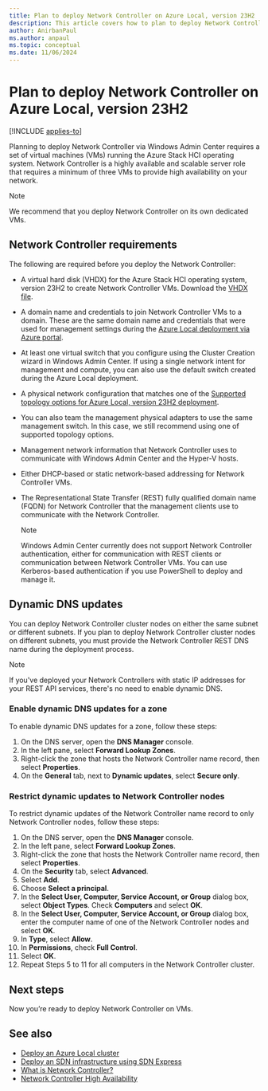 ```yaml
---
title: Plan to deploy Network Controller on Azure Local, version 23H2
description: This article covers how to plan to deploy Network Controller on Azure Local via Windows Admin Center on a set of virtual machines (VMs).
author: AnirbanPaul
ms.author: anpaul
ms.topic: conceptual
ms.date: 11/06/2024
---
```


# Plan to deploy Network Controller on Azure Local, version 23H2

[!INCLUDE [applies-to](../includes/hci-applies-to-23h2.md)]

Planning to deploy Network Controller via Windows Admin Center requires a set of virtual machines (VMs) running the Azure Stack HCI operating system. Network Controller is a highly available and scalable server role that requires a minimum of three VMs to provide high availability on your network.

> [!NOTE]
> We recommend that you deploy Network Controller on its own dedicated VMs.

## Network Controller requirements

The following are required before you deploy the Network Controller:

- A virtual hard disk (VHDX) for the Azure Stack HCI operating system, version 23H2 to create Network Controller VMs. Download the [VHDX file](../deploy/download-23h2-software.md#download-the-software-from-the-azure-portal).
- A domain name and credentials to join Network Controller VMs to a domain. These are the same domain name and credentials that were used for management settings during the [Azure Local deployment via Azure portal]( ../deploy/deploy-via-portal.md#specify-management-settings).
- At least one virtual switch that you configure using the Cluster Creation wizard in Windows Admin Center. If using a single network intent for management and compute, you can also use the default switch created during the Azure Local deployment.
- A physical network configuration that matches one of the [Supported topology options for Azure Local, version 23H2 deployment](../deploy/deployment-introduction.md#supported-network-topologies).
- You can also team the management physical adapters to use the same management switch. In this case, we still recommend using one of supported topology options.
- Management network information that Network Controller uses to communicate with Windows Admin Center and the Hyper-V hosts.
- Either DHCP-based or static network-based addressing for Network Controller VMs.
- The Representational State Transfer (REST) fully qualified domain name (FQDN) for Network Controller that the management clients use to communicate with the Network Controller.

   > [!NOTE]
   > Windows Admin Center currently does not support Network Controller authentication, either for communication with REST clients or communication between Network Controller VMs. You can use Kerberos-based authentication if you use PowerShell to deploy and manage it.

## Dynamic DNS updates

You can deploy Network Controller cluster nodes on either the same subnet or different subnets. If you plan to deploy Network Controller cluster nodes on different subnets, you must provide the Network Controller REST DNS name during the deployment process.

> [!NOTE]
> If you've deployed your Network Controllers with static IP addresses for your REST API services, there's no need to enable dynamic DNS.

### Enable dynamic DNS updates for a zone

To enable dynamic DNS updates for a zone, follow these steps:

1. On the DNS server, open the **DNS Manager** console.
1. In the left pane, select **Forward Lookup Zones**.
1. Right-click the zone that hosts the Network Controller name record, then select **Properties**.
1. On the **General** tab, next to **Dynamic updates**, select **Secure only**.

### Restrict dynamic updates to Network Controller nodes

To restrict dynamic updates of the Network Controller name record to only Network Controller nodes, follow these steps:

1. On the DNS server, open the **DNS Manager** console.
1. In the left pane, select **Forward Lookup Zones**.
1. Right-click the zone that hosts the Network Controller name record, then select **Properties**.
1. On the **Security** tab, select **Advanced**.
1. Select **Add**.
1. Choose **Select a principal**.
1. In the **Select User, Computer, Service Account, or Group** dialog box, select **Object Types**. Check **Computers** and select **OK**.
1. In the **Select User, Computer, Service Account, or Group** dialog box, enter the computer name of one of the Network Controller nodes and select **OK**.
1. In **Type**, select **Allow**.
1. In **Permissions**, check **Full Control**.
1. Select **OK**.
1. Repeat Steps 5 to 11 for all computers in the Network Controller cluster.

## Next steps

Now you’re ready to deploy Network Controller on VMs.

## See also

- [Deploy an Azure Local cluster](../deploy/deploy-via-portal.md)
- [Deploy an SDN infrastructure using SDN Express](../deploy/sdn-express-23h2.md)
- [What is Network Controller?](network-controller-overview.md)
- [Network Controller High Availability](/windows-server/networking/sdn/technologies/network-controller/network-controller-high-availability)
